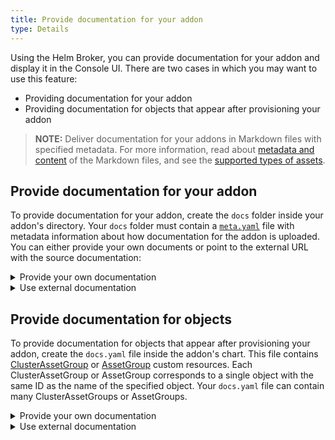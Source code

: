 ```yaml
---
title: Provide documentation for your addon
type: Details
---
```


Using the Helm Broker, you can provide documentation for your addon and display it in the Console UI. There are two cases in which you may want to use this feature:

- Providing documentation for your addon
- Providing documentation for objects that appear after provisioning your addon

>**NOTE:** Deliver documentation for your addons in Markdown files with specified metadata. For more information, read about [metadata and content](https://kyma-project.io/docs/components/service-catalog/#console-ui-views-specifications-in-the-console-ui-markdown-documents) of the Markdown files, and see the [supported types of assets](/components/rafter/#overview-overview-rafter-in-kyma).

## Provide documentation for your addon

To provide documentation for your addon, create the `docs` folder inside your addon's directory. Your `docs` folder must contain a [`meta.yaml`](https://github.com/kyma-project/helm-broker/blob/master/docs/04-create-addons.md#docs-directory) file with metadata information about how documentation for the addon is uploaded. You can either provide your own documents or point to the external URL with the source documentation:

<div tabs name="provide-documentation-for-your-addon" group="provide-documentation-for-your-addon">
  <details>
  <summary label="provide-your-own-documentation">
  Provide your own documentation
  </summary>

Store your documents and assets in the `docs` folder inside your addon's directory. Each Markdown file appears in the **Documentation** tab in the Console UI. Point the **filter** parameter of your `meta.yaml` file to the `docs` directory that contains the documentation.

  </details>
  <details>
  <summary label="use-external-documentation">
  Use external documentation
  </summary>

In the `meta.yaml` file, provide the **url** parameter with a value that points to the address of the documentation repository.

  </details>
</div>

## Provide documentation for objects

To provide documentation for objects that appear after provisioning your addon, create the `docs.yaml` file inside the addon's chart. This file contains [ClusterAssetGroup](https://kyma-project.io/docs/components/rafter/#custom-resource-cluster-asset-group) or [AssetGroup](https://kyma-project.io/docs/components/rafter/#custom-resource-asset-group) custom resources. Each ClusterAssetGroup or AssetGroup corresponds to a single object with the same ID as the name of the specified object. Your `docs.yaml` file can contain many ClusterAssetGroups or AssetGroups.

<div tabs name="provide-documentation-for-objects" group="provide-documentation-for-your-addon">
  <details>
  <summary label="provide-your-own-documentation">
  Provide your own documentation
  </summary>

Store documentation for each object in the `docs/{object_name}` directory. In the `docs.yaml` file, set the **url** parameter to the `{{ .Values.addonsRepositoryURL }}` variable, which points to your addon compressed to a `.tgz` file. During the provisioning process, the Helm Broker pushes this variable into the chart. The **filter** parameter in the ClusterAssetGroup or AssetGroup definition must point to the `docs/{object_name}` directory that contains the documentation.

  </details>
  <details>
  <summary label="use-external-documentation">
  Use external documentation
  </summary>

In your `docs.yaml` file, specify the **url** parameter of every ClusterAssetGroup or AssetGroup custom resource with the URL that points to the location containing the documentation for the given object.

  </details>
</div>
